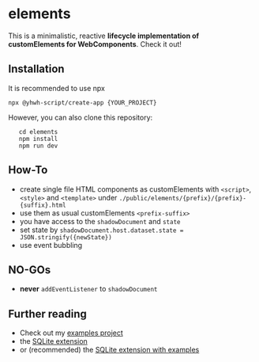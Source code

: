 # elements
This is a minimalistic, reactive **lifecycle implementation of customElements for WebComponents**. Check it out!

## Installation
It is recommended to use npx

```npx @yhwh-script/create-app {YOUR_PROJECT}```

However, you can also clone this repository:

```git clone https://github.com/yhwh-script/elements.git
   cd elements
   npm install
   npm run dev
```

## How-To
- create single file HTML components as customElements with `<script>`, `<style>` and `<template>` under `./public/elements/{prefix}/{prefix}-{suffix}.html` 
- use them as usual customElements `<prefix-suffix>`
- you have access to the `shadowDocument` and `state`
- set state by `shadowDocument.host.dataset.state = JSON.stringify({newState})`
- use event bubbling

## NO-GOs
- **never** `addEventListener` to `shadowDocument`

## Further reading
- Check out my [examples project](https://github.com/yhwh-script/examples)
- the [SQLite extension](https://github.com/yhwh-script/sqlite)
- or (recommended) the [SQLite extension with examples](https://github.com/yhwh-script/sqlite-examples)

